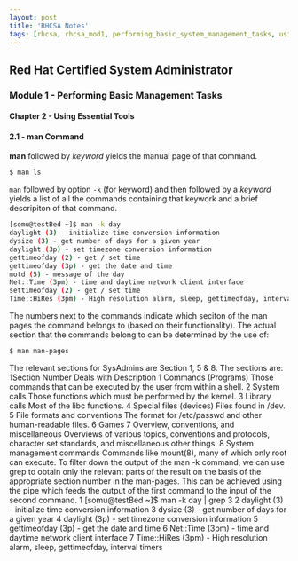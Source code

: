 ```yaml
---
layout: post
title: 'RHCSA Notes'
tags: [rhcsa, rhcsa_mod1, performing_basic_system_management_tasks, using_essential_tools, man_command]
---
```


## Red Hat Certified System Administrator

### Module 1 - Performing Basic Management Tasks

#### Chapter 2 - Using Essential Tools

#### 2.1 - man Command

**man** followed by _keyword_ yields the manual page of that command.
```bash
$ man ls
```

`man` followed by option `-k` (for keyword) and then followed by a _keyword_ yields a list of all
the commands containing that keywork and a brief descripiton of that command.

```bash
[somu@testBed ~]$ man -k day
daylight (3) - initialize time conversion information
dysize (3) - get number of days for a given year
daylight (3p) - set timezone conversion information
gettimeofday (2) - get / set time
gettimeofday (3p) - get the date and time
motd (5) - message of the day
Net::Time (3pm) - time and daytime network client interface
settimeofday (2) - get / set time
Time::HiRes (3pm) - High resolution alarm, sleep, gettimeofday, interval timers
```
The numbers next to the commands indicate which seciton of the man pages the command
belongs to (based on their functionality). The actual section that the commands belong to
can be determined by the use of:
```bash
$ man man-pages
```
The relevant sections for SysAdmins are Section 1, 5 & 8. The sections are:
1Section
Number
Deals with Description
1 Commands (Programs)
Those commands that can be executed by the user
from within a shell.
2 System calls Those functions which must be performed by the kernel.
3 Library calls Most of the libc functions.
4 Special files (devices) Files found in /dev.
5 File formats and conventions
The format for /etc/passwd and other human-readable
files.
6 Games
7 Overview, conventions, and miscellaneous
Overviews of various topics, conventions and protocols, character set standards, and miscellaneous other
things.
8 System management
commands
Commands like mount(8), many of which only root can
execute.
To filter down the output of the man -k command, we can use grep to obtain only the
relevant parts of the result on the basis of the appropriate section number in the man-pages.
This can be achieved using the pipe which feeds the output of the first command to the input
of the second command.
1 [somu@testBed ~]$ man -k day | grep 3
2 daylight (3) - initialize time conversion information
3 dysize (3) - get number of days for a given year
4 daylight (3p) - set timezone conversion information
5 gettimeofday (3p) - get the date and time
6 Net::Time (3pm) - time and daytime network client interface
7 Time::HiRes (3pm) - High resolution alarm, sleep, gettimeofday, interval timers
